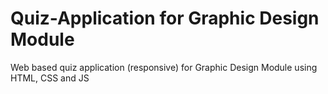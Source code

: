 # Quiz-Application for Graphic Design Module
Web based quiz application (responsive) for Graphic Design Module using HTML, CSS and JS
